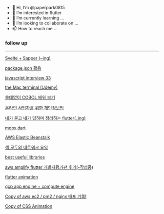 - 👋 Hi, I’m @paperpark0815
- 👀 I’m interested in flutter
- 🌱 I’m currently learning ...
- 💞️ I’m looking to collaborate on ...
- 📫 How to reach me ...
### follow up

---

[Svelte + Sapper (~ing)](https://www.notion.so/Svelte-Sapper-ing-bc2d743941b84c769c6b495b32378c71)

[package.json 활용](https://www.notion.so/package-json-d96a9be3494b4e0c805932f402da4ec1)

[javascript interview 33](https://www.notion.so/javascript-interview-33-8475e54c8bc448ff987c5d5be66f11ab)

[the Mac terminal (Udemy)](https://www.notion.so/the-Mac-terminal-Udemy-c83d103b60214811b4f429c56e7feb60)

[쓸데없이 COBOL 배워 보기](https://www.notion.so/COBOL-85073d7674ed40f591b5d9169d69af8b)

[온라인 사업자를 위한 개인정보법](https://www.notion.so/444d78d4ba904661a6a818af93dc18aa)

[내가 묻고 내가 답하며 정리하는 flutter(_ing)](https://www.notion.so/flutter-_ing-879a046fd4eb4138ac456ef6bc9282cf)

[mobx.dart](https://www.notion.so/mobx-dart-e20c51fb5bb74766ba489b8e1b4d7a09)

[AWS Elastic Beanstalk ](https://www.notion.so/AWS-Elastic-Beanstalk-545c08c778a447298e18d8b63a5bac43)

[책 모두의 네트워크 요약](https://www.notion.so/fef329a8bff040a18de9e2097ae1bda9)

[best useful libraries](https://www.notion.so/best-useful-libraries-08c5701f1f624f45b24b816cc69f0c59)

[aws amplify flutter 개발자평가판 후기(-작성중)](https://www.notion.so/aws-amplify-flutter-bebdb337da8a4b92b410015ee9bd10c5)

[flutter animation](https://www.notion.so/flutter-animation-85ae935e0d8d4dbebada41ef0c89505c)

[gcp app engine + compute engine](https://www.notion.so/gcp-app-engine-compute-engine-d080a9ec8bd0439c9ea06abdbd115e59)

[Copy of aws ec2 / pm2 / nginx 배포 기록!](https://www.notion.so/Copy-of-aws-ec2-pm2-nginx-913d77eae48b42acab2cc4acd269c097)

[Copy of CSS Animation](https://www.notion.so/Copy-of-CSS-Animation-112b642158444e8c874f9ad1a4e61670)
<!---
paperpark0815/paperpark0815 is a ✨ special ✨ repository because its `README.md` (this file) appears on your GitHub profile.
You can click the Preview link to take a look at your changes.
--->
